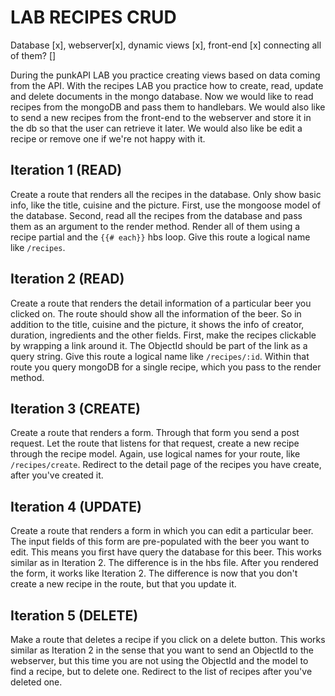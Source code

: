 # LAB RECIPES CRUD

Database [x], webserver[x], dynamic views [x], front-end [x] connecting all of them? []

During the punkAPI LAB you practice creating views based on data coming from the API. With the recipes LAB you practice how to create, read, update and delete documents in the mongo database. Now we would like to read recipes from the mongoDB and pass them to handlebars. We would also like to send a new recipes from the front-end to the webserver and store it in the db so that the user can retrieve it later. We would also like be edit a recipe or remove one if we're not happy with it.

## Iteration 1 (READ)
Create a route that renders all the recipes in the database. Only show basic info, like the title, cuisine and the picture. First, use the mongoose model of the database. Second, read all the recipes from the database and pass them as an argument to the render method. Render all of them using a recipe partial and the ``{{# each}}`` hbs loop. Give this route a logical name like `/recipes`.

## Iteration 2 (READ)
Create a route that renders the detail information of a particular beer you clicked on. The route should show all the information of the beer. So in addition to the title, cuisine and the picture, it shows the info of creator, duration, ingredients and the other fields. First, make the recipes clickable by wrapping a link around it. The ObjectId should be part of the link as a query string. Give this route a logical name like `/recipes/:id`. Within that route you query mongoDB for a single recipe, which you pass to the render method.

## Iteration 3 (CREATE)
Create a route that renders a form. Through that form you send a post request. Let the route that listens for that request, create a new recipe through the recipe model. Again, use logical names for your route, like `/recipes/create`. Redirect to the detail page of the recipes you have create, after you've created it.

## Iteration 4 (UPDATE)
Create a route that renders a form in which you can edit a particular beer. The input fields of this form are pre-populated with the beer you want to edit. This means you first have query the database for this beer. This works similar as in Iteration 2. The difference is in the hbs file. After you rendered the form, it works like Iteration 2. The difference is now that you don't create a new recipe in the route, but that you update it.

## Iteration 5 (DELETE)
Make a route that deletes a recipe if you click on a delete button. This works similar as Iteration 2 in the sense that you want to send an ObjectId to the webserver, but this time you are not using the ObjectId and the model to find a recipe, but to delete one. Redirect to the list of recipes after you've deleted one.